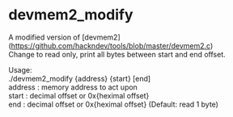# devmem2_modify

 A modified version of [devmem2] (https://github.com/hackndev/tools/blob/master/devmem2.c)  
 Change to read only, print all bytes between start and end offset.  
  
 Usage:  
  ./devmem2_modify {address} {start} [end]  
  address : memory address to act upon  
  start : decimal offset or 0x{heximal offset}  
  end : decimal offset or 0x{heximal offset} (Default: read 1 byte)  
  
